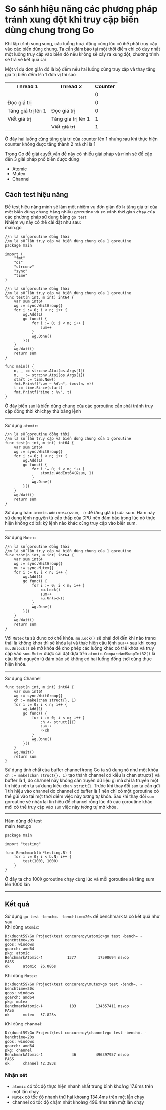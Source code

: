 # So sánh hiệu năng các phương pháp tránh xung đột khi truy cập biến dùng chung trong Go
Khi lập trình song song, các luồng hoạt động cùng lúc có thể phải truy cập vào các biến dùng chung. Ta cần đảm bảo tại một thời điểm chỉ có duy nhất một luông truy cập vào biến đó nếu không sẽ xảy ra xung đột, chương trình sẽ trả về kết quả sai   

Một ví dụ đơn giản đó là bộ đếm nếu hai luồng cùng truy cập và thay tăng giá trị biến đếm lên 1 đơn vị thì sao
<table>
    <tr>
        <th> Thread 1</th>
        <th> Thread 2</th>
        <th> Counter </th>
    </tr>
    <tr>
        <td> </td>
        <td> </td>
        <td>0</td>
    </tr>
    <tr>
        <td>Đọc giá trị</td>
        <td> </td>
        <td>0</td>
    </tr>
    <tr>
        <td>Tăng giá trị lên 1</td>
        <td>Đọc giá trị</td>
        <td>0</td>
    </tr>
    <tr>
        <td>Viết giá trị</td>
        <td>Tăng giá trị lên 1</td>
        <td>1</td>
    </tr>
    <tr>
        <td></td>
        <td>Viết giá trị</td>
        <td>1</td>
    </tr>
</table>

Ở đây hai luồng cùng tăng giá trị của counter lên 1 nhưng sau khi thực hiện counter không được tăng thành 2 mà chỉ là 1

Trong Go để giải quyết vấn đề này có nhiều giải pháp và mình sẽ đề cập đến 3 giải pháp phổ biến được dùng
- Atomic
- Mutex
- Channel
## Cách test hiệu năng
Để test hiệu năng mình sẽ làm một nhiệm vụ đơn giản đó là tăng giá trị của một biến dùng chung bằng nhiều goroutine và so sánh thời gian chạy của các phương pháp sử dụng bằng ```go test```   
Nhiệm vụ này có thể cài đặt như sau:   
main.go   

```golang
//n là số goroutine đồng thời
//m là số lần truy cập và biến dùng chung của 1 goroutine
package main

import (
	"fmt"
	"os"
	"strconv"
	"sync"
	"time"
)

//n là số goroutine đồng thời
//m là số lần truy cập và biến dùng chung của 1 goroutine
func test(n int, m int) int64 {
	var sum int64
	wg := sync.WaitGroup{}
	for i := 0; i < n; i++ {
		wg.Add(1)
		go func() {
			for i := 0; i < m; i++ {
				sum++
			}
			wg.Done()
		}()
	}
	wg.Wait()
	return sum
}

func main() {
	n, _ := strconv.Atoi(os.Args[1])
	m, _ := strconv.Atoi(os.Args[1])
	start := time.Now()
	fmt.Printf("sum = %d\n", test(n, m))
	t := time.Since(start)
	fmt.Printf("time : %v", t)
}
```    
Ở đây biến ```sum``` là biến dùng chung của các goroutine cần phải tránh truy cập đồng thời khi chạy thử bằng lệnh   


---
Sử dụng ```atomic```:    
```golang
//n là số goroutine đồng thời
//m là số lần truy cập và biến dùng chung của 1 goroutine
func test(n int, m int) int64 {
	var sum int64
	wg := sync.WaitGroup{}
	for i := 0; i < n; i++ {
		wg.Add(1)
		go func() {
			for i := 0; i < m; i++ {
				atomic.AddInt64(&sum, 1)
			}
			wg.Done()
		}()
	}
	wg.Wait()
	return sum
}
```
Sử dụng hàm ```atomic.AddInt64(&sum, 1)``` để tăng giá trị của sum. Hàm này sử dụng lệnh nguyên tử cấp thấp của CPU nên đảm bảo trong lúc nó thực hiện không có bất kỳ lệnh nào khác cùng truy cập vào biến sum.   

---
Sử dụng ```Mutex```:
```golang
//n là số goroutine đồng thời
//m là số lần truy cập và biến dùng chung của 1 goroutine
func test(n int, m int) int64 {
	var sum int64
	wg := sync.WaitGroup{}
	mu := sync.Mutex{}
	for i := 0; i < n; i++ {
		wg.Add(1)
		go func() {
			for i := 0; i < m; i++ {
				mu.Lock()
				sum++
				mu.Unlock()
			}
			wg.Done()
		}()
	}
	wg.Wait()
	return sum
}
```
Với ```Mutex``` ta sử dụng cơ chế khóa. ```mu.Lock()``` sẽ phải đợi đến khi nào trạng thái là không khóa thì sẽ khóa lại và thực hiện câu lệnh ```sum++``` sau khi xong ```mu.Unlock()``` sẽ mở khóa để cho phép các luồng khác có thể khóa và truy cập vào ```sum```. ```Mutex``` được cài đặt dựa trên ```atomic.CompareAndSwapInt32()``` là câu lệnh nguyên tử đảm bảo sẽ không có hai luồng đồng thời cùng thực hiện khóa.

---
Sử dụng Channel:   
```golang
func test(n int, m int) int64 {
	var sum int64
	wg := sync.WaitGroup{}
	ch := make(chan struct{}, 1)
	for i := 0; i < n; i++ {
		wg.Add(1)
		go func() {
			for i := 0; i < m; i++ {
				ch <- struct{}{}
				sum++
				<-ch
			}
			wg.Done()
		}()
	}
	wg.Wait()
	return sum
}
```
Sử dụng tính chất của buffer channel trong Go ta sử dụng nó như một khóa ```ch := make(chan struct{}, 1)``` tạo thành channel có kiểu là chan struct{} và buffer là 1, do channel này không cần truyền dữ liệu gì mà chỉ là truyền một tín hiệu nên ta sử dụng kiểu ```chan struct{}```. Trước khi thay đổi ```sum``` ta cần gửi 1 tín hiệu vào channel do channel có buffer là 1 nên chỉ có một goroutine có thể gửi vào tại một thời điểm việc này tương tự khóa. Sau khi thay đổi ```sum``` goroutine sẽ nhận lại tín hiệu để channel rỗng lúc đó các goroutine khác mới có thể truy cập vào ```sum``` việc này tương tự mở khóa.

---
Hàm dùng để test:   
main_test.go
```golang
package main

import "testing"

func Benchmark(b *testing.B) {
	for i := 0; i < b.N; i++ {
		test(1000, 1000)
	}
}
```
Ở đây ta cho 1000 goroutine chạy cùng lúc và mỗi goroutine sẽ tăng sum lên 1000 lần

----
## Kết quả
Sử dụng ```go test -bench=. -benchtime=20s``` để benchmark ta có kết quả như sau   
Khi dùng ```atomic```:
```
D:\ducnt59\Go Project\test concurency\atomic>go test -bench= -benchtime=20s
goos: windows
goarch: amd64
pkg: atomic
BenchmarkAtomic-4           1377          17590694 ns/op
PASS
ok      atomic  26.086s
```
Khi dùng ```Mutex```:
```
D:\ducnt59\Go Project\test concurency\mutex>go test -bench=. -benchtime=20s
goos: windows
goarch: amd64
pkg: mutex
BenchmarkAtomic-4            183         134357411 ns/op
PASS
ok      mutex   37.825s
```

Khi dùng channel:
```
D:\ducnt59\Go Project\test concurency\channel>go test -bench=. -benchtime=20s
goos: windows
goarch: amd64
pkg: channel
BenchmarkAtomic-4             46         496397957 ns/op
PASS
ok      channel 42.383s
```
### Nhận xét
- ```atomic``` có tốc độ thực hiện nhanh nhất trung bình khoảng 17.6ms trên một lần chạy
- ```Mutex``` có tốc độ nhanh thứ hai khoảng 134.4ms trên một lần chạy
- channel có tốc độ chậm nhất khoảng 496.4ms trên một lần chạy